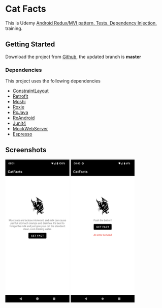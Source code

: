 # Cat Facts

This is Udemy [Android Redux/MVI pattern. Tests. Dependency Injection.](https://www.udemy.com/course/android-mvi-pattern-tests-dependency-injection/)  training.

## Getting Started

Download the project from [Github](https://github.com/Maniak-pl/CatFacts), the updated branch is **master**

### Dependencies

This project uses the following dependencies

- [ConstraintLayout](https://developer.android.com/training/constraint-layout)
- [Retrofit](https://square.github.io/retrofit/)
- [Moshi](https://github.com/square/moshi)
- [Roxie](https://github.com/ww-tech/roxie)
- [RxJava](https://github.com/ReactiveX/RxJava)
- [RxAndroid](https://github.com/ReactiveX/RxAndroid)
- [Junit4](https://github.com/junit-team/junit4)
- [MockWebServer](https://github.com/square/okhttp/tree/master/mockwebserver)
- [Espresso](https://developer.android.com/training/testing/espresso)

## Screenshots



<img src="screen/screen_2.png" alt="Screenshot 2" width="40%" /> <img src="screen/screen_1.png" alt="Screenshot 1" width="40%" /> 